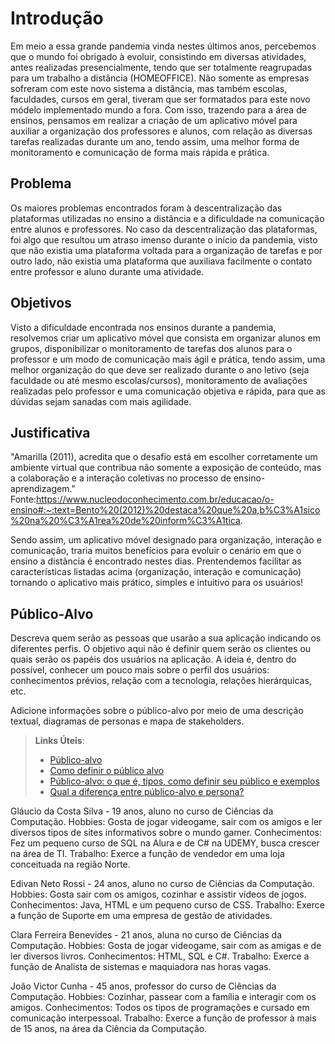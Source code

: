 # Introdução

Em meio a essa grande pandemia vinda nestes últimos anos, percebemos que o mundo foi obrigado à evoluir, consistindo em diversas atividades, antes realizadas presencialmente, tendo que ser totalmente reagrupadas para um trabalho a distância (HOMEOFFICE). Não somente as empresas sofreram com este novo sistema a distância, mas também escolas, faculdades, cursos em geral, tiveram que ser formatados para este novo módelo implementado mundo a fora. Com isso, trazendo para a área de ensinos, pensamos em realizar a criação de um aplicativo móvel para auxiliar a organização dos professores e alunos, com relação as diversas tarefas realizadas durante um ano, tendo assim, uma melhor forma de monitoramento e comunicação de forma mais rápida e prática.

## Problema

Os maiores problemas encontrados foram à descentralização das plataformas utilizadas no ensino a distância e a dificuldade na comunicação entre alunos e professores. No caso da descentralização das plataformas, foi algo que resultou um atraso imenso durante o início da pandemia, visto que não existia uma plataforma voltada para a organização de tarefas e por outro lado, não existia uma plataforma que auxiliava facilmente o contato entre professor e aluno durante uma atividade.

## Objetivos

Visto a dificuldade encontrada nos ensinos durante a pandemia, resolvemos criar um aplicativo móvel que consista em organizar alunos em grupos, disponibilizar o monitoramento de tarefas dos alunos para o professor e um modo de comunicação mais ágil e prática, tendo assim, uma melhor organização do que deve ser realizado durante o ano letivo (seja faculdade ou até mesmo escolas/cursos), monitoramento de avaliações realizadas pelo professor e uma comunicação objetiva e rápida, para que as dúvidas sejam sanadas com mais agilidade.

## Justificativa

"Amarilla (2011), acredita que o desafio está em escolher corretamente um ambiente virtual que contribua não somente a exposição de conteúdo, mas a colaboração e a interação coletivas no processo de ensino-aprendizagem."
Fonte:https://www.nucleodoconhecimento.com.br/educacao/o-ensino#:~:text=Bento%20(2012)%20destaca%20que%20a,b%C3%A1sico%20na%20%C3%A1rea%20de%20inform%C3%A1tica.

Sendo assim, um aplicativo móvel designado para organização, interação e comunicação, traria muitos benefícios para evoluir o cenário em que o ensino a distância é encontrado nestes dias. Prentendemos facilitar as características listadas acima (organização, interação e comunicação) tornando o aplicativo mais prático, simples e intuitivo para os usuários!

## Público-Alvo

Descreva quem serão as pessoas que usarão a sua aplicação indicando os diferentes perfis. O objetivo aqui não é definir quem serão os clientes ou quais serão os papéis dos usuários na aplicação. A ideia é, dentro do possível, conhecer um pouco mais sobre o perfil dos usuários: conhecimentos prévios, relação com a tecnologia, relações
hierárquicas, etc.

Adicione informações sobre o público-alvo por meio de uma descrição textual, diagramas de personas e mapa de stakeholders.

> **Links Úteis**:
> - [Público-alvo](https://blog.hotmart.com/pt-br/publico-alvo/)
> - [Como definir o público alvo](https://exame.com/pme/5-dicas-essenciais-para-definir-o-publico-alvo-do-seu-negocio/)
> - [Público-alvo: o que é, tipos, como definir seu público e exemplos](https://klickpages.com.br/blog/publico-alvo-o-que-e/)
> - [Qual a diferença entre público-alvo e persona?](https://rockcontent.com/blog/diferenca-publico-alvo-e-persona/)

Gláucio da Costa Silva - 19 anos, aluno no curso de Ciências da Computação. 
Hobbies: Gosta de jogar videogame, sair com os amigos e ler diversos tipos de sites informativos sobre o mundo gamer. 
Conhecimentos: Fez um pequeno curso de SQL na Alura e de C# na UDEMY, busca crescer na área de TI. 
Trabalho: Exerce a função de vendedor em uma loja conceituada na região Norte. 

Edivan Neto Rossi - 24 anos, aluno no curso de Ciências da Computação. 
Hobbies: Gosta sair com os amigos, cozinhar e assistir vídeos de jogos. 
Conhecimentos: Java, HTML e um pequeno curso de CSS. 
Trabalho: Exerce a função de Suporte em uma empresa de gestão de atividades.

Clara Ferreira Benevides - 21 anos, aluna no curso de Ciências da Computação. 
Hobbies: Gosta de jogar videogame, sair com as amigas e de ler diversos livros. 
Conhecimentos: HTML, SQL e C#. 
Trabalho: Exerce a função de Analista de sistemas e maquiadora nas horas vagas.

João Victor Cunha - 45 anos, professor do curso de Ciências da Computação. 
Hobbies: Cozinhar, passear com a família e interagir com os amigos. 
Conhecimentos: Todos os tipos de programações e cursado em comunicação interpessoal.
Trabalho: Exerce a função de professor à mais de 15 anos, na área da Ciência da Computação.


